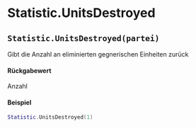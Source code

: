 # Statistic.UnitsDestroyed

## `Statistic.UnitsDestroyed(partei)`

Gibt die Anzahl an eliminierten gegnerischen Einheiten zurück

#### Rückgabewert

Anzahl

#### Beispiel

```lua
Statistic.UnitsDestroyed(1)
```
